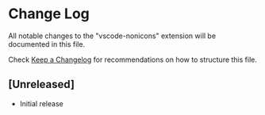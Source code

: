 # Change Log

All notable changes to the "vscode-nonicons" extension will be documented in this file.

Check [Keep a Changelog](http://keepachangelog.com/) for recommendations on how to structure this file.

## [Unreleased]

- Initial release